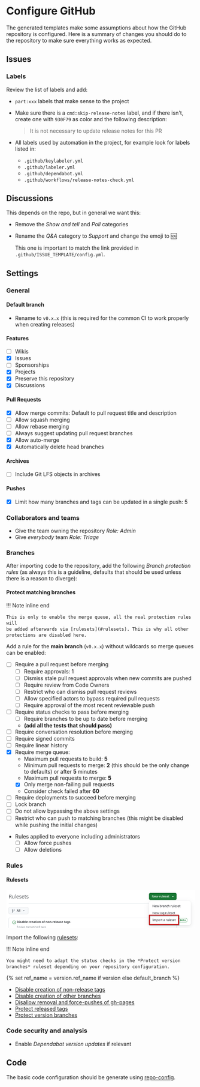 # Configure GitHub

The generated templates make some assumptions about how the GitHub repository
is configured. Here is a summary of changes you should do to the repository
to make sure everything works as expected.

## Issues

### Labels

Review the list of labels and add:

* `part:xxx` labels that make sense to the project

* Make sure there is a `cmd:skip-release-notes` label, and if there isn't,
  create one with `930F79` as color and the following description:

    > It is not necessary to update release notes for this PR

* All labels used by automation in the project, for example look for labels listed in:

    * `.github/keylabeler.yml`
    * `.github/labeler.yml`
    * `.github/dependabot.yml`
    * `.github/workflows/release-notes-check.yml`

## Discussions

This depends on the repo, but in general we want this:

* Remove the *Show and tell* and *Poll* categories

* Rename the *Q&A* category to *Support* and change the emoji to :sos:

  This one is important to match the link provided in `.github/ISSUE_TEMPLATE/config.yml`.

## Settings

### General

#### Default branch

* Rename to `v0.x.x` (this is required for the common CI to work properly when creating releases)

#### Features

- [ ] Wikis
- [x] Issues
- [ ] Sponsorships
- [x] Projects
- [x] Preserve this repository
- [x] Discussions

#### Pull Requests

- [x] Allow merge commits: Default to pull request title and description
- [ ] Allow squash merging
- [ ] Allow rebase merging
- [ ] Always suggest updating pull request branches
- [x] Allow auto-merge
- [x] Automatically delete head branches

#### Archives

- [ ] Include Git LFS objects in archives

#### Pushes

- [x] Limit how many branches and tags can be updated in a single push: 5

### Collaborators and teams

* Give the team owning the repository *Role: Admin*
* Give *everybody* team *Role: Triage*

### Branches

After importing code to the repository, add the following *Branch protection
rules* (as always this is a guideline, defaults that should be used unless
there is a reason to diverge):

#### Protect matching branches

!!! Note inline end

    This is only to enable the merge queue, all the real protection rules will
    be added afterwards via [rulesets](#rulesets). This is why all other
    protections are disabled here.

Add a rule for the **main branch** (`v0.x.x`) without wildcards so merge queues
can be enabled:

- [ ] Require a pull request before merging
    - [ ] Require approvals: 1
    - [ ] Dismiss stale pull request approvals when new commits are pushed
    - [ ] Require review from Code Owners
    - [ ] Restrict who can dismiss pull request reviews
    - [ ] Allow specified actors to bypass required pull requests
    - [ ] Require approval of the most recent reviewable push
- [ ] Require status checks to pass before merging
    - [ ] Require branches to be up to date before merging
    - **(add all the tests that should pass)**
- [ ] Require conversation resolution before merging
- [ ] Require signed commits
- [ ] Require linear history
- [x] Require merge queue:
    * Maximum pull requests to build: **5**
    * Minimum pull requests to merge: **2** (this should be the only change
      to defaults) or after **5** minutes
    * Maximum pull requests to merge: **5**
    - [x] Only merge non-failing pull requests
    * Consider check failed after **60**
- [ ] Require deployments to succeed before merging
- [ ] Lock branch
- [ ] Do not allow bypassing the above settings
- [ ] Restrict who can push to matching branches (this might be disabled
  while pushing the initial changes)
- Rules applied to everyone including administrators
    - [ ] Allow force pushes
    - [ ] Allow deletions

### Rules

#### Rulesets

![Importing rulesets](../../_img/import-rulesets.png)

Import the following
[rulesets](https://docs.github.com/en/repositories/configuring-branches-and-merges-in-your-repository/managing-rulesets/about-rulesets):

!!! Note inline end

    You might need to adapt the status checks in the *Protect version
    branches* ruleset depending on your repository configuration.

{% set ref_name = version.ref_name if version else default_branch %}

* [Disable creation of non-release
  tags]({{config.repo_url}}/blob/{{ref_name}}/github-rulesets/Disable.creation.of.non-release.tags.json)
* [Disable creation of other
  branches]({{config.repo_url}}/blob/{{ref_name}}/github-rulesets/Disable.creation.of.other.branches.json)
* [Disallow removal and force-pushes of
  gh-pages]({{config.repo_url}}/blob/{{ref_name}}/github-rulesets/Disallow.removal.and.force-pushes.of.gh-pages.json)
* [Protect released
  tags]({{config.repo_url}}/blob/{{ref_name}}/github-rulesets/Protect.released.tags.json)
* [Protect version
  branches]({{config.repo_url}}/blob/{{ref_name}}/github-rulesets/Protect.version.branches.json)

### Code security and analysis

* Enable *Dependabot version updates* if relevant

## Code

The basic code configuration should be generate using
[repo-config](https://frequenz-floss.github.io/frequenz-repo-config-python/).
